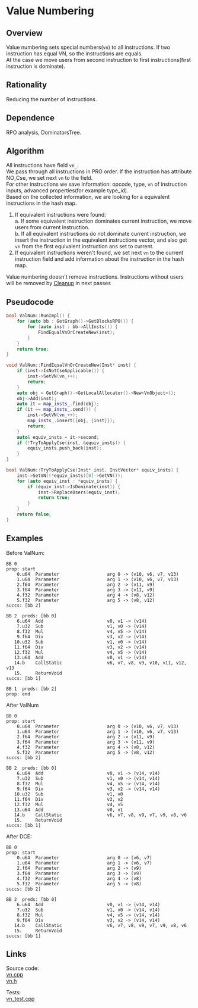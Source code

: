 # Value Numbering

## Overview 

Value numbering sets special numbers(`vn`) to all instructions. If two instruction has equal VN, so the instructions are equals.    
At the case we move users from second instruction to first instructions(first instruction is dominate).

## Rationality

Reducing the number of instructions. 

## Dependence 

RPO analysis, DominatorsTree.

## Algorithm

All instructions have field `vn_`.  
We pass through all instructions in PRO order. If the instruction has attribute NO_Cse, we set next `vn` to the field.  
For other instructions we save information: opcode, type, `vn` of instruction inputs, advanced properties(for example type_id).  
Based on the collected information, we are looking for a equivalent instructions in the hash map.

1. If equivalent instructions were found:  
    a. If some equivalent instruction dominates current instruction, we move users from current instruction.  
    b. If all equivalent instructions do not dominate current instruction, we insert the instruction in the equivalent instructions vector, and also get `vn` from the first equivalent instruction ans set to current.  
2. If equivalent instructions weren't found, we set next `vn` to the current instruction field and add information about the instruction in the hash map.  

Value numbering doesn't remove instructions. Instructions without users will be removed by [Cleanup](cleanup_doc.md) in next passes

## Pseudocode

```cpp
bool ValNum::RunImpl() {
    for (auto bb : GetGraph()->GetBlocksRPO()) {
        for (auto inst : bb->AllInsts()) {
            FindEqualVnOrCreateNew(inst);
        }
    }
    return true;
}

void ValNum::FindEqualVnOrCreateNew(Inst* inst) {
    if (inst->IsNotCseApplicable()) {
        inst->SetVN(vn_++);
        return;
    }
    auto obj = GetGraph()->GetLocalAllocator()->New<VnObject>();
    obj->Add(inst);
    auto it = map_insts_.find(obj);
    if (it == map_insts_.cend()) {
        inst->SetVN(vn_++);
        map_insts_.insert({obj, {inst}});
        return;
    }
    auto& equiv_insts = it->second;
    if (!TryToApplyCse(inst, &equiv_insts)) {
        equiv_insts.push_back(inst);
    }
}

bool ValNum::TryToApplyCse(Inst* inst, InstVector* equiv_insts) {
    inst->SetVN((*equiv_insts)[0]->GetVN());
    for (auto equiv_inst : *equiv_insts) {
        if (equiv_inst->IsDominate(inst)) {
            inst->ReplaceUsers(equiv_inst);
            return true;
        }
    }
    return false;
}
```

## Examples

Before ValNum:

```
BB 0
prop: start
    0.u64  Parameter                  arg 0 -> (v10, v6, v7, v13)
    1.u64  Parameter                  arg 1 -> (v10, v6, v7, v13)
    2.f64  Parameter                  arg 2 -> (v11, v9)
    3.f64  Parameter                  arg 3 -> (v11, v9)
    4.f32  Parameter                  arg 4 -> (v8, v12)
    5.f32  Parameter                  arg 5 -> (v8, v12)
succs: [bb 2]

BB 2  preds: [bb 0]
    6.u64  Add                        v0, v1 -> (v14)
    7.u32  Sub                        v1, v0 -> (v14)
    8.f32  Mul                        v4, v5 -> (v14)
    9.f64  Div                        v3, v2 -> (v14)
   10.u32  Sub                        v1, v0 -> (v14)
   11.f64  Div                        v3, v2 -> (v14)
   12.f32  Mul                        v4, v5 -> (v14)
   13.u64  Add                        v0, v1 -> (v14)
   14.b    CallStatic                 v6, v7, v8, v9, v10, v11, v12, v13
   15.     ReturnVoid
succs: [bb 1]

BB 1  preds: [bb 2]
prop: end
```

After ValNum

```
BB 0
prop: start
    0.u64  Parameter                  arg 0 -> (v10, v6, v7, v13)
    1.u64  Parameter                  arg 1 -> (v10, v6, v7, v13)
    2.f64  Parameter                  arg 2 -> (v11, v9)
    3.f64  Parameter                  arg 3 -> (v11, v9)
    4.f32  Parameter                  arg 4 -> (v8, v12)
    5.f32  Parameter                  arg 5 -> (v8, v12)
succs: [bb 2]

BB 2  preds: [bb 0]
    6.u64  Add                        v0, v1 -> (v14, v14)
    7.u32  Sub                        v1, v0 -> (v14, v14)
    8.f32  Mul                        v4, v5 -> (v14, v14)
    9.f64  Div                        v3, v2 -> (v14, v14)
   10.u32  Sub                        v1, v0
   11.f64  Div                        v3, v2
   12.f32  Mul                        v4, v5
   13.u64  Add                        v0, v1
   14.b    CallStatic                 v6, v7, v8, v9, v7, v9, v8, v6
   15.     ReturnVoid
succs: [bb 1]
```

After DCE:

```
BB 0
prop: start
    0.u64  Parameter                  arg 0 -> (v6, v7)
    1.u64  Parameter                  arg 1 -> (v6, v7)
    2.f64  Parameter                  arg 2 -> (v9)
    3.f64  Parameter                  arg 3 -> (v9)
    4.f32  Parameter                  arg 4 -> (v8)
    5.f32  Parameter                  arg 5 -> (v8)
succs: [bb 2]

BB 2  preds: [bb 0]
    6.u64  Add                        v0, v1 -> (v14, v14)
    7.u32  Sub                        v1, v0 -> (v14, v14)
    8.f32  Mul                        v4, v5 -> (v14, v14)
    9.f64  Div                        v3, v2 -> (v14, v14)
   14.b    CallStatic                 v6, v7, v8, v9, v7, v9, v8, v6
   15.     ReturnVoid
succs: [bb 1]
```

## Links

Source code:   
[vn.cpp](../optimizer/optimizations/vn.cpp)  
[vn.h](../optimizer/optimizations/vn.h)  

Tests:  
[vn_test.cpp](../tests/vn_test.cpp)
